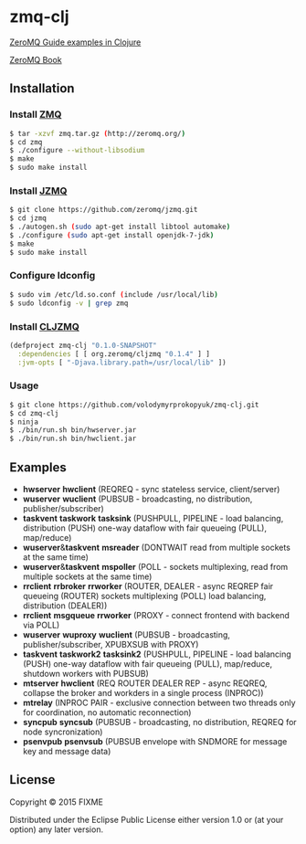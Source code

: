 # zmq-clj

[ZeroMQ Guide examples in Clojure](https://github.com/imatix/zguide)

[ZeroMQ Book](http://shop.oreilly.com/product/0636920026136.do)

## Installation

### Install [ZMQ](https://github.com/zeromq/libzmq)

```bash
$ tar -xzvf zmq.tar.gz (http://zeromq.org/)
$ cd zmq
$ ./configure --without-libsodium
$ make
$ sudo make install
```

### Install [JZMQ](https://github.com/zeromq/jzmq)

```bash
$ git clone https://github.com/zeromq/jzmq.git
$ cd jzmq
$ ./autogen.sh (sudo apt-get install libtool automake)
$ ./configure (sudo apt-get install openjdk-7-jdk)
$ make
$ sudo make install
```

### Configure ldconfig

```bash
$ sudo vim /etc/ld.so.conf (include /usr/local/lib)
$ sudo ldconfig -v | grep zmq
```
### Install [CLJZMQ](https://github.com/zeromq/cljzmq)

```clojure
(defproject zmq-clj "0.1.0-SNAPSHOT"
  :dependencies [ [ org.zeromq/cljzmq "0.1.4" ] ]
  :jvm-opts [ "-Djava.library.path=/usr/local/lib" ])
```

### Usage

```bash
$ git clone https://github.com/volodymyrprokopyuk/zmq-clj.git
$ cd zmq-clj
$ ninja
$ ./bin/run.sh bin/hwserver.jar
$ ./bin/run.sh bin/hwclient.jar
```

## Examples
- **hwserver** **hwclient** (REQREQ - sync stateless service, client/server)
- **wuserver** **wuclient** (PUBSUB - broadcasting, no distribution,
  publisher/subscriber)
- **taskvent** **taskwork** **tasksink** (PUSHPULL, PIPELINE - load balancing,
  distribution (PUSH) one-way dataflow with fair queueing (PULL), map/reduce)
- **wuserver**&**taskvent** **msreader** (DONTWAIT read
  from multiple sockets at the same time)
- **wuserver**&**taskvent** **mspoller** (POLL - sockets multiplexing, read
  from multiple sockets at the same time)
- **rrclient** **rrbroker** **rrworker** (ROUTER, DEALER - async REQREP
  fair queueing (ROUTER) sockets multiplexing (POLL) load balancing,
  distribution (DEALER))
- **rrclient** **msgqueue** **rrworker** (PROXY - connect frontend with
  backend via POLL)
- **wuserver** **wuproxy** **wuclient** (PUBSUB - broadcasting,
  publisher/subscriber, XPUBXSUB with PROXY)
- **taskvent** **taskwork2** **tasksink2** (PUSHPULL, PIPELINE - load
  balancing (PUSH) one-way dataflow with fair queueing (PULL), map/reduce,
  shutdown workers with PUBSUB)
- **mtserver** **hwclient** (REQ ROUTER DEALER REP - async REQREQ, collapse
  the broker and workders in a single process (INPROC))
- **mtrelay** (INPROC PAIR - exclusive connection between two threads only for
  coordination, no automatic reconnection)
- **syncpub** **syncsub** (PUBSUB - broadcasting, no distribution, REQREQ for
  node syncronization)
- **psenvpub** **psenvsub** (PUBSUB envelope with SNDMORE for message key and
  message data)

## License

Copyright © 2015 FIXME

Distributed under the Eclipse Public License either version 1.0 or (at
your option) any later version.
